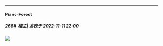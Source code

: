 

*****

####  Piano-Forest  
##### 268#         楼主| 发表于 2022-11-11 22:00

<img src="https://p.sda1.dev/8/b7fadc90aedc48255c5395f80249f9ff/yande.re 1036503 armor asuna__sword_art_online_ kirito sword sword_art_online tagme.jpg" referrerpolicy="no-referrer">

